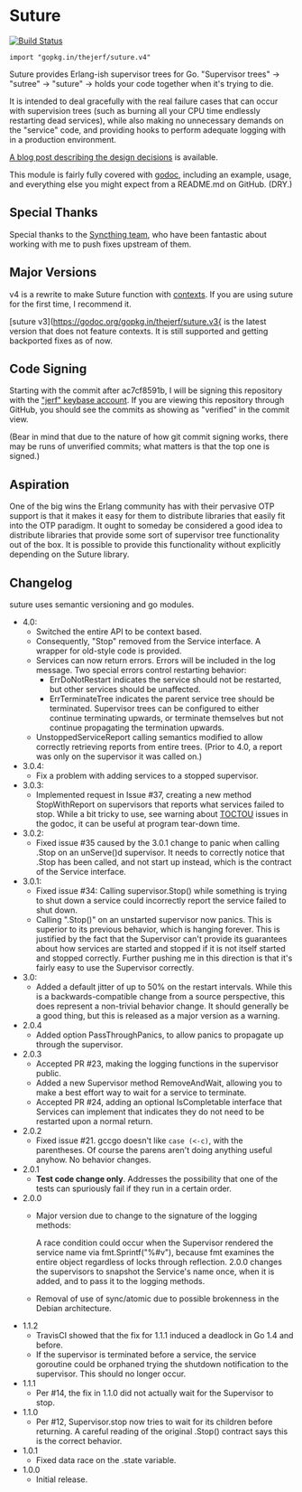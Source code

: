 Suture
======

[![Build Status](https://travis-ci.org/thejerf/suture.png?branch=master)](https://travis-ci.org/thejerf/suture)

    import "gopkg.in/thejerf/suture.v4"

Suture provides Erlang-ish supervisor trees for Go. "Supervisor trees" ->
"sutree" -> "suture" -> holds your code together when it's trying to die.

It is intended to deal gracefully with the real failure cases that can
occur with supervision trees (such as burning all your CPU time endlessly
restarting dead services), while also making no unnecessary demands on the
"service" code, and providing hooks to perform adequate logging with in a
production environment.

[A blog post describing the design decisions](http://www.jerf.org/iri/post/2930)
is available.

This module is fairly fully covered
with [godoc](http://godoc.org/github.com/thejerf/suture),
including an example, usage, and everything else you might expect from a
README.md on GitHub. (DRY.)

Special Thanks
--------------

Special thanks to the [Syncthing team](https://syncthing.net/), who have
been fantastic about working with me to push fixes upstream of them.

Major Versions
--------------

v4 is a rewrite to make Suture function
with [contexts](https://golang.org/pkg/context/). If you are using suture
for the first time, I recommend it.

[suture v3](https://godoc.org/gopkg.in/thejerf/suture.v3{ is the latest
version that does not feature contexts. It is still supported and getting
backported fixes as of now.

Code Signing
------------

Starting with the commit after ac7cf8591b, I will be signing this repository
with the ["jerf" keybase account](https://keybase.io/jerf). If you are viewing
this repository through GitHub, you should see the commits as showing as
"verified" in the commit view.

(Bear in mind that due to the nature of how git commit signing works, there
may be runs of unverified commits; what matters is that the top one is signed.)

Aspiration
----------

One of the big wins the Erlang community has with their pervasive OTP
support is that it makes it easy for them to distribute libraries that
easily fit into the OTP paradigm. It ought to someday be considered a good
idea to distribute libraries that provide some sort of supervisor tree
functionality out of the box. It is possible to provide this functionality
without explicitly depending on the Suture library.

Changelog
---------

suture uses semantic versioning and go modules.

* 4.0:
  * Switched the entire API to be context based.
  * Consequently, "Stop" removed from the Service interface. A wrapper for
    old-style code is provided.
  * Services can now return errors. Errors will be included in the log
    message. Two special errors control restarting behavior:
      * ErrDoNotRestart indicates the service should not be restarted,
        but other services should be unaffected.
      * ErrTerminateTree indicates the parent service tree should be
        terminated. Supervisor trees can be configured to either continue
        terminating upwards, or terminate themselves but not continue
        propagating the termination upwards.
  * UnstoppedServiceReport calling semantics modified to allow correctly
    retrieving reports from entire trees. (Prior to 4.0, a report was
    only on the supervisor it was called on.)
* 3.0.4:
  * Fix a problem with adding services to a stopped supervisor.
* 3.0.3:
  * Implemented request in Issue #37, creating a new method StopWithReport
    on supervisors that reports what services failed to stop. While a bit
    tricky to use, see warning
    about
    [TOCTOU](https://en.wikipedia.org/wiki/Time-of-check_to_time-of-use)
    issues in the godoc, it can be useful at program tear-down time.
* 3.0.2:
  * Fixed issue #35 caused by the 3.0.1 change to panic when calling .Stop
    on an unServe()d supervisor. It needs to correctly notice that .Stop
    has been called, and not start up instead, which is the contract of the
    Service interface.
* 3.0.1:
  * Fixed issue #34: Calling supervisor.Stop() while something is trying
    to shut down a service could incorrectly report the  service failed to
    shut down.
  * Calling ".Stop()" on an unstarted supervisor now panics. This is
    superior to its previous behavior, which is hanging forever.
    This is justified by the fact that the Supervisor can't provide its
    guarantees about how services are started and stopped if it is not
    itself started and stopped correctly. Further pushing me in this
    direction is that it's fairly easy to use the Supervisor correctly.
* 3.0:
  * Added a default jitter of up to 50% on the restart intervals. While
    this is a backwards-compatible change from a source perspective, this
    does represent a non-trivial behavior change. It should generally be a
    good thing, but this is released as a major version as a warning.
* 2.0.4
  * Added option PassThroughPanics, to allow panics to propagate up through
    the supervisor.
* 2.0.3
  * Accepted PR #23, making the logging functions in the supervisor public.
  * Added a new Supervisor method RemoveAndWait, allowing you to make a
    best effort way to wait for a service to terminate.
  * Accepted PR #24, adding an optional IsCompletable interface that
    Services can implement that indicates they do not need to be restarted
    upon a normal return.
* 2.0.2
  * Fixed issue #21. gccgo doesn't like `case (<-c)`, with the parentheses.
    Of course the parens aren't doing anything useful anyhow. No behavior
    changes.
* 2.0.1
  * __Test code change only__. Addresses the possibility that one of the
    tests can spuriously fail if they run in a certain order.
* 2.0.0
  * Major version due to change to the signature of the logging methods:

    A race condition could occur when the Supervisor rendered the service
    name via fmt.Sprintf("%#v"), because fmt examines the entire object
    regardless of locks through reflection. 2.0.0 changes the supervisors
    to snapshot the Service's name once, when it is added, and to pass it
    to the logging methods.
  * Removal of use of sync/atomic due to possible brokenness in the Debian
    architecture.
* 1.1.2
  * TravisCI showed that the fix for 1.1.1 induced a deadlock in Go 1.4 and
    before.
  * If the supervisor is terminated before a service, the service goroutine
    could be orphaned trying the shutdown notification to the supervisor.
    This should no longer occur.
* 1.1.1
  * Per #14, the fix in 1.1.0 did not actually wait for the Supervisor
    to stop.
* 1.1.0
  * Per #12, Supervisor.stop now tries to wait for its children before
    returning. A careful reading of the original .Stop() contract
    says this is the correct behavior.
* 1.0.1
  * Fixed data race on the .state variable.
* 1.0.0
  * Initial release.
